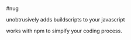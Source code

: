 #nug

unobtrusively adds buildscripts to your javascript

works with npm to simpify your coding process.
